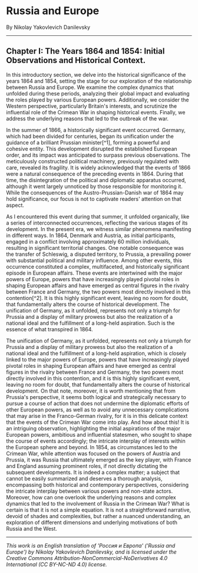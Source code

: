 # Russia and Europe

By Nikolay Yakovlevich Danilevsky

---

## Chapter I: The Years 1864 and 1854: Initial Observations and Historical Context.

In this introductory section, we delve into the historical significance of the years 1864 and 1854, setting the stage for our exploration of the relationship between Russia and Europe. We examine the complex dynamics that unfolded during these periods, analyzing their global impact and evaluating the roles played by various European powers. Additionally, we consider the Western perspective, particularly Britain's interests, and scrutinize the influential role of the Crimean War in shaping historical events. Finally, we address the underlying reasons that led to the outbreak of the war.

In the summer of 1866, a historically significant event occurred. Germany, which had been divided for centuries, began its unification under the guidance of a brilliant Prussian minister[^1], forming a powerful and cohesive entity. This development disrupted the established European order, and its impact was anticipated to surpass previous observations. The meticulously constructed political machinery, previously regulated with care, revealed its fragility. It is widely acknowledged that the events of 1866 were a natural consequence of the preceding events in 1864. During that time, the disintegration of the political and diplomatic apparatus occurred, although it went largely unnoticed by those responsible for monitoring it. While the consequences of the Austro-Prussian-Danish war of 1864 may hold significance, our focus is not to captivate readers' attention on that aspect.

As I encountered this event during that summer, it unfolded organically, like a series of interconnected occurrences, reflecting the various stages of its development. In the present era, we witness similar phenomena manifesting in different ways. In 1864, Denmark and Austria, as initial participants, engaged in a conflict involving approximately 60 million individuals, resulting in significant territorial changes. One notable consequence was the transfer of Schleswig, a disputed territory, to Prussia, a prevailing power with substantial political and military influence. Among other events, this occurrence constituted a complex, multifaceted, and historically significant episode in European affairs. These events are intertwined with the major powers of Europe, powers that have increasingly played pivotal roles in shaping European affairs and have emerged as central figures in the rivalry between France and Germany, the two powers most directly involved in this contention[^2]. It is this highly significant event, leaving no room for doubt, that fundamentally alters the course of historical development. The unification of Germany, as it unfolded, represents not only a triumph for Prussia and a display of military prowess but also the realization of a national ideal and the fulfillment of a long-held aspiration. Such is the essence of what transpired in 1864.

The unification of Germany, as it unfolded, represents not only a triumph for Prussia and a display of military prowess but also the realization of a national ideal and the fulfillment of a long-held aspiration, which is closely linked to the major powers of Europe, powers that have increasingly played pivotal roles in shaping European affairs and have emerged as central figures in the rivalry between France and Germany, the two powers most directly involved in this contention, and it is this highly significant event, leaving no room for doubt, that fundamentally alters the course of historical development. On that note, moreover, it is worth mentioning that from Prussia's perspective, it seems both logical and strategically necessary to pursue a course of action that does not undermine the diplomatic efforts of other European powers, as well as to avoid any unnecessary complications that may arise in the Franco-German rivalry, for it is in this delicate context that the events of the Crimean War come into play. And how about this! It is an intriguing observation, highlighting the initial aspirations of the major European powers, ambitious and influential statesmen, who sought to shape the course of events accordingly; the intricate interplay of interests within the European sphere and beyond. In 1854, as circumstances led to the Crimean War, while attention was focused on the powers of Austria and Prussia, it was Russia that ultimately emerged as the key player, with France and England assuming prominent roles, if not directly dictating the subsequent developments. It is indeed a complex matter; a subject that cannot be easily summarized and deserves a thorough analysis, encompassing both historical and contemporary perspectives, considering the intricate interplay between various powers and non-state actors. Moreover, how can one overlook the underlying reasons and complex dynamics that led to the involvement of Russia in the Crimean War? What is certain is that it is not a simple equation. It is not a straightforward narrative, devoid of shades and complexities, but rather a nuanced understanding, an exploration of different dimensions and underlying motivations of both Russia and the West.

---

_This work is an English translation of 'Россия и Европа' ('Russia and Europe') by Nikolay Yakovlevich Danilevsky, and is licensed under the Creative Commons Attribution-NonCommercial-NoDerivatives 4.0 International (CC BY-NC-ND 4.0) license._
